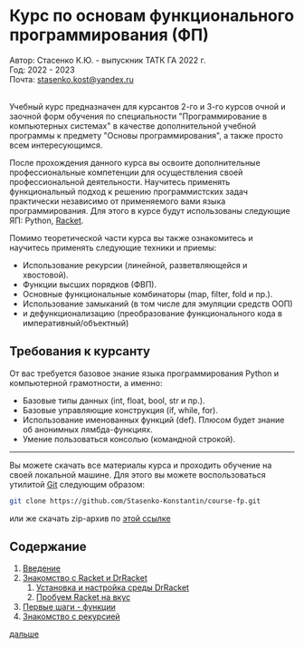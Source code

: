 # Курс по основам функционального программирования (ФП)

Автор: Стасенко К.Ю. - выпускник ТАТК ГА 2022 г.
<br>
Год: 2022 - 2023 
<br>
Почта: stasenko.kost@yandex.ru<br><br>

Учебный курс предназначен для курсантов 2-го и 3-го курсов очной и заочной форм обучения
по специальности "Программирование в компьютерных системах" 
в качестве дополнительной учебной программы к
предмету "Основы программирования", а также просто всем интересующимся.

После прохождения данного курса вы освоите дополнительные
профессиональные компетенции для осуществления своей
профессиональной деятельности. Научитесь применять
функциональный подход к решению программистских задач
практически независимо от применяемого вами языка
программирования. Для этого в курсе будут использованы
следующие ЯП: Python, [Racket](https://ru.wikipedia.org/wiki/Racket_(%D1%8F%D0%B7%D1%8B%D0%BA_%D0%BF%D1%80%D0%BE%D0%B3%D1%80%D0%B0%D0%BC%D0%BC%D0%B8%D1%80%D0%BE%D0%B2%D0%B0%D0%BD%D0%B8%D1%8F)).

Помимо теоретической части курса вы также ознакомитесь и научитесь применять следующие техники и приемы:
- Использование рекурсии (линейной, разветвляющейся и хвостовой).
- Функции высших порядков (ФВП).
- Основные функциональные комбинаторы (map, filter, fold и пр.).
- Использование замыканий (в том числе для эмуляции средств ООП)
- и дефункционализацию (преобразование функционального кода в императивный/объектный)

## Требования к курсанту
От вас требуется базовое знание языка программирования Python и компьютерной грамотности, а именно:
- Базовые типы данных (int, float, bool, str  и пр.).
- Базовые управляющие конструкция (if, while, for).
- Использование именованных функций (def). Плюсом будет знание об анонимных лямбда-функциях.
- Умение пользоваться консолью (командной строкой).
---
Вы можете скачать все материалы курса и проходить обучение на своей локальной
машине. Для этого вы можете воспользоваться утилитой [Git](https://ru.wikipedia.org/wiki/Git)
следующим образом:
```bash
git clone https://github.com/Stasenko-Konstantin/course-fp.git
```
или же скачать zip-архив по [этой ссылке](https://github.com/Stasenko-Konstantin/course-fp/archive/refs/heads/main.zip)

## Содержание
1. [Введение](src/l_0/README.md)
2. [Знакомство с Racket и DrRacket](src/l_1/README.md)
   1. [Установка и настройка среды DrRacket](src/l_1/l_0/README.md)
   2. [Пробуем Racket на вкус](src/l_1/l_1/README.md) 
3. [Первые шаги - функции](src/l_2/README.md)
3. [Знакомство с рекурсией](src/l_3/README.md)

[дальше](src/l_0/README.md)